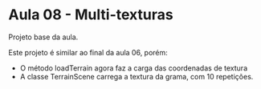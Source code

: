 # Aula 08 - Multi-texturas

Projeto base da aula.

Este projeto é similar ao final da aula 06, porém:

* O método loadTerrain agora faz a carga das coordenadas de textura
* A classe TerrainScene carrega a textura da grama, com 10 repetições.